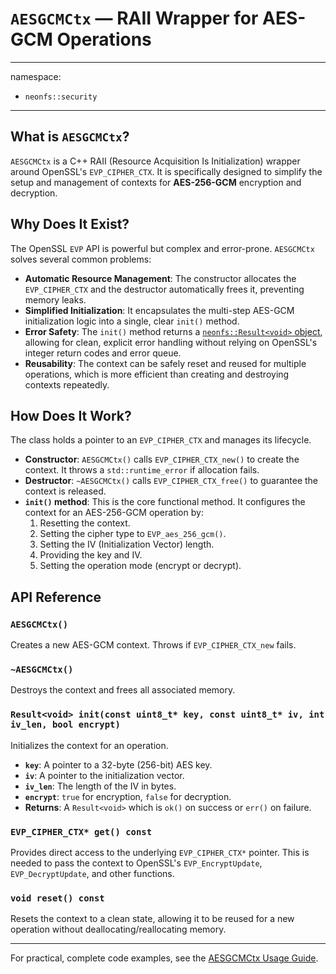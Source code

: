 # `AESGCMCtx` — RAII Wrapper for AES-GCM Operations

---
namespace:
- `neonfs::security`
---

## What is `AESGCMCtx`?

`AESGCMCtx` is a C++ RAII (Resource Acquisition Is Initialization) wrapper around OpenSSL's `EVP_CIPHER_CTX`. It is specifically designed to simplify the setup and management of contexts for **AES-256-GCM** encryption and decryption.

## Why Does It Exist?

The OpenSSL `EVP` API is powerful but complex and error-prone. `AESGCMCtx` solves several common problems:

* **Automatic Resource Management**: The constructor allocates the `EVP_CIPHER_CTX` and the destructor automatically frees it, preventing memory leaks.
* **Simplified Initialization**: It encapsulates the multi-step AES-GCM initialization logic into a single, clear `init()` method.
* **Error Safety**: The `init()` method returns a [`neonfs::Result<void>` object](../core/Result.md), allowing for clean, explicit error handling without relying on OpenSSL's integer return codes and error queue.
* **Reusability**: The context can be safely reset and reused for multiple operations, which is more efficient than creating and destroying contexts repeatedly.

## How Does It Work?

The class holds a pointer to an `EVP_CIPHER_CTX` and manages its lifecycle.

*   **Constructor**: `AESGCMCtx()` calls `EVP_CIPHER_CTX_new()` to create the context. It throws a `std::runtime_error` if allocation fails.
*   **Destructor**: `~AESGCMCtx()` calls `EVP_CIPHER_CTX_free()` to guarantee the context is released.
*   **`init()` method**: This is the core functional method. It configures the context for an AES-256-GCM operation by:
    1.  Resetting the context.
    2.  Setting the cipher type to `EVP_aes_256_gcm()`.
    3.  Setting the IV (Initialization Vector) length.
    4.  Providing the key and IV.
    5.  Setting the operation mode (encrypt or decrypt).

## API Reference

### `AESGCMCtx()`
Creates a new AES-GCM context. Throws if `EVP_CIPHER_CTX_new` fails.

### `~AESGCMCtx()`
Destroys the context and frees all associated memory.

### `Result<void> init(const uint8_t* key, const uint8_t* iv, int iv_len, bool encrypt)`
Initializes the context for an operation.
- **`key`**: A pointer to a 32-byte (256-bit) AES key.
- **`iv`**: A pointer to the initialization vector.
- **`iv_len`**: The length of the IV in bytes.
- **`encrypt`**: `true` for encryption, `false` for decryption.
- **Returns**: A `Result<void>` which is `ok()` on success or `err()` on failure.

### `EVP_CIPHER_CTX* get() const`
Provides direct access to the underlying `EVP_CIPHER_CTX*` pointer. This is needed to pass the context to OpenSSL's `EVP_EncryptUpdate`, `EVP_DecryptUpdate`, and other functions.

### `void reset() const`
Resets the context to a clean state, allowing it to be reused for a new operation without deallocating/reallocating memory.

---
For practical, complete code examples, see the [AESGCMCtx Usage Guide](AESGCMCtxUsage.md).